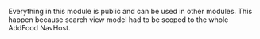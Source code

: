 Everything in this module is public and can be used in other modules. This happen because search
view model had to be scoped to the whole AddFood NavHost.